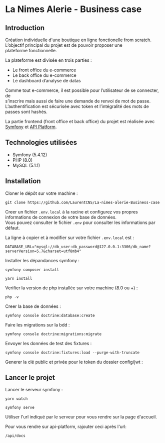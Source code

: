 # La Nimes Alerie - Business case

## Introduction

Création individuelle d'une boutique en ligne fonctionelle from scratch.  
L’objectif principal du projet est de pouvoir proposer une  
plateforme fonctionnelle.  

La plateforme est divisée en trois parties :  
* Le front office du e-commerce
* Le back office du e-commerce
* Le dashboard d’analyse de datas

Comme tout e-commerce, il est possible pour l’utilisateur de se connecter, de  
s’inscrire mais aussi de faire une demande de renvoi de mot de passe.  
L’authentification est sécurisée avec token et l’intégralité des mots de passes sont hashés.  

La partie frontend (front office et back office) du projet est réalisée avec  
[Symfony](https://symfony.com/) et [API Platform](https://api-platform.com/).  

## Technologies utilisées

* Symfony (5.4.12)
* PHP (8.0)
* MySQL (5.1.1)

## Installation

Cloner le dépôt sur votre machine :  

```git clone https://github.com/LaurentCNS/La-nimes-alerie-Business-case```

Creer un fichier `.env.local` à la racine et configurez vos propres informations de connexion de votre base de données.  
Vous pouvez consulter le fichier `.env` pour consulter les informations par défaut.  

La ligne à copier et à modifier sur votre fichier `.env.local` est :  

```DATABASE_URL="mysql://db_user:db_password@127.0.0.1:3306/db_name?serverVersion=5.7&charset=utf8mb4"```

Installer les dépandances symfony  :  

```symfony composer install```

```yarn install```

Verifier la version de php installée sur votre machine (8.0 ou +) :  

```php -v```

Creer la base de données :  

```symfony console doctrine:database:create```

Faire les migrations sur la bdd :  

```symfony console doctrine:migrations:migrate```

Envoyer les données de test des fixtures :  

```symfony console doctrine:fixtures:load --purge-with-truncate```

Generer la clé public et privée pour le token du dossier config/jwt :  

## Lancer le projet

Lancer le serveur symfony :  

```yarn watch```

```symfony serve```

Utiliser l'url indiqué par le serveur pour vous rendre sur la page d'accueil.  

Pour vous rendre sur api-platform, rajouter ceci après l'url:  

```/api/docs```